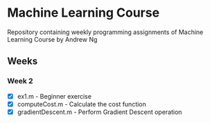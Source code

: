 # Machine Learning Course 

Repository containing weekly programming assignments of Machine Learning Course by Andrew Ng

## Weeks

### Week 2
 - [x] ex1.m - Beginner exercise
 - [x] computeCost.m - Calculate the cost function
 - [x] gradientDescent.m - Perform Gradient Descent operation

